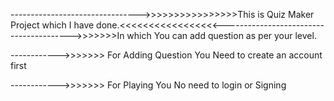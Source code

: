 -------------------------------->>>>>>>>>>>>>>>>This is Quiz Maker Project which I have done.<<<<<<<<<<<<<<<<<---------------------------------------->>>>>>>In which You can add question as per your level.

------------>>>>>>> For Adding Question You Need to create an account first 

------------>>>>>>> For Playing You No need to login or Signing 
